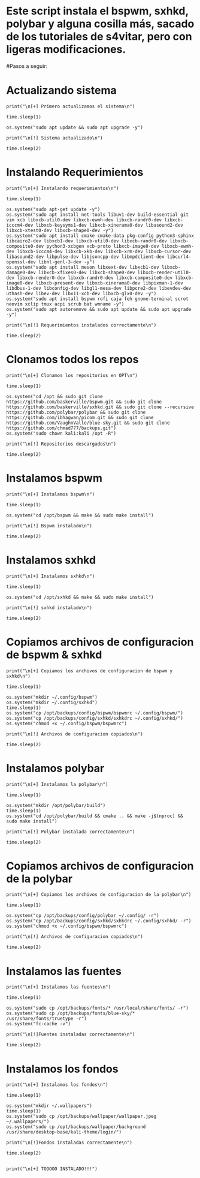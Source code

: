 # Este script instala el bspwm, sxhkd, polybar y alguna cosilla más, sacado de los tutoriales de s4vitar, pero con ligeras modificaciones.

#Pasos a seguir:

# Actualizando sistema

	print("\n[+] Primero actualizamos el sistema\n")

	time.sleep(1)

	os.system("sudo apt update && sudo apt upgrade -y")

	print("\n[!] Sistema actualizado\n")

	time.sleep(2)

# Instalando Requerimientos

	print("\n[+] Instalando requerimientos\n")
	
	time.sleep(1)

	os.system("sudo apt-get update -y")
	os.system("sudo apt install net-tools libuv1-dev build-essential git vim xcb libxcb-util0-dev libxcb-ewmh-dev libxcb-randr0-dev libxcb-icccm4-dev libxcb-keysyms1-dev libxcb-xinerama0-dev libasound2-dev libxcb-xtest0-dev libxcb-shape0-dev -y")
	os.system("sudo apt install cmake cmake-data pkg-config python3-sphinx libcairo2-dev libxcb1-dev libxcb-util0-dev libxcb-randr0-dev libxcb-composite0-dev python3-xcbgen xcb-proto libxcb-image0-dev libxcb-ewmh-dev libxcb-icccm4-dev libxcb-xkb-dev libxcb-xrm-dev libxcb-cursor-dev libasound2-dev libpulse-dev libjsoncpp-dev libmpdclient-dev libcurl4-openssl-dev libnl-genl-3-dev -y")
	os.system("sudo apt install meson libxext-dev libxcb1-dev libxcb-damage0-dev libxcb-xfixes0-dev libxcb-shape0-dev libxcb-render-util0-dev libxcb-render0-dev libxcb-randr0-dev libxcb-composite0-dev libxcb-image0-dev libxcb-present-dev libxcb-xinerama0-dev libpixman-1-dev libdbus-1-dev libconfig-dev libgl1-mesa-dev libpcre2-dev libevdev-dev uthash-dev libev-dev libx11-xcb-dev libxcb-glx0-dev -y")
	os.system("sudo apt install bspwm rofi caja feh gnome-terminal scrot neovim xclip tmux acpi scrub bat wmname -y")
	os.system("sudo apt autoremove && sudo apt update && sudo apt upgrade -y")

	print("\n[!] Requerimientos instalados correctamente\n")

	time.sleep(2)

# Clonamos todos los repos

	print("\n[+] Clonamos los repositorios en OPT\n")

	time.sleep(1)

	os.system("cd /opt && sudo git clone https://github.com/baskerville/bspwm.git && sudo git clone https://github.com/baskerville/sxhkd.git && sudo git clone --recursive https://github.com/polybar/polybar && sudo git clone https://github.com/ibhagwan/picom.git && sudo git clone https://github.com/VaughnValle/blue-sky.git && sudo git clone https://github.com/chmad777/backups.git")
	os.system("sudo chown kali:kali /opt -R")

	print("\n[!] Repositorios descargados\n")

	time.sleep(2)

# Instalamos bspwm	

	print("\n[+] Instalamos bspwm\n")

	time.sleep(1)

	os.system("cd /opt/bspwm && make && sudo make install")

	print("\n[!] Bspwm instalado\n")

	time.sleep(2)

# Instalamos sxhkd	

	print("\n[+] Instalamos sxhkd\n")

	time.sleep(1)

	os.system("cd /opt/sxhkd && make && sudo make install")

	print("\n[!] sxhkd instalado\n")

	time.sleep(2)

# Copiamos archivos de configuracion de bspwm & sxhkd

	print("\n[+] Copiamos los archivos de configuracion de bspwm y sxhkd\n")
	
	time.sleep(1)

	os.system("mkdir ~/.config/bspwm")
	os.system("mkdir ~/.config/sxhkd")
	time.sleep(1)
	os.system("cp /opt/backups/config/bspwm/bspwmrc ~/.config/bspwm/")
	os.system("cp /opt/backups/config/sxhkd/sxhkdrc ~/.config/sxhkd/")
	os.system("chmod +x ~/.config/bspwm/bspwmrc")

	print("\n[!] Archivos de configuracion copiados\n")

	time.sleep(2)

# Instalamos polybar

	print("\n[+] Instalamos la polybar\n")
	
	time.sleep(1)

	os.system("mkdir /opt/polybar/build")
	time.sleep(1)
	os.system("cd /opt/polybar/build && cmake .. && make -j$(nproc) && sudo make install")

	print("\n[!] Polybar instalada correctamente\n")

	time.sleep(2)

# Copiamos archivos de configuracion de la polybar

	print("\n[+] Copiamos los archivos de configuracion de la polybar\n")
	
	time.sleep(1)

	os.system("cp /opt/backups/config/polybar ~/.config/ -r")
	os.system("cp /opt/backups/config/sxhkd/sxhkdrc ~/.config/sxhkd/ -r")
	os.system("chmod +x ~/.config/bspwm/bspwmrc")

	print("\n[!] Archivos de configuracion copiados\n")

	time.sleep(2)

# Instalamos las fuentes

	print("\n[+] Instalamos las fuentes\n")

	time.sleep(1)

	os.system("sudo cp /opt/backups/fonts/* /usr/local/share/fonts/ -r")
	os.system("sudo cp /opt/backups/fonts/blue-sky/* /usr/share/fonts/truetype -r")
	os.system("fc-cache -v")

	print("\n[!]Fuentes instaladas correctamente\n")

	time.sleep(2)

# Instalamos los fondos

	print("\n[+] Instalamos los fondos\n")

	time.sleep(1)
	
	os.system("mkdir ~/.wallpapers")
	time.sleep(1)
	os.system("sudo cp /opt/backups/wallpaper/wallpaper.jpeg ~/.wallpapers/")
	os.system("sudo cp /opt/backups/wallpaper/background /usr/share/desktop-base/kali-theme/login/")

	print("\n[!]Fondos instaladas correctamente\n")

	time.sleep(2)


	print("\n[+] TODOOO INSTALADO!!!")
